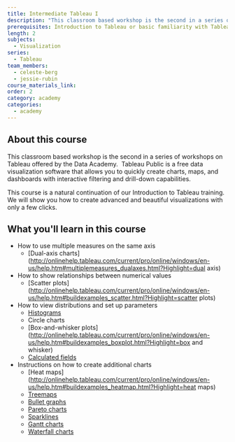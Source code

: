```yaml
---
title: Intermediate Tableau I
description: "This classroom based workshop is the second in a series of workshops on Tableau offered by the Data Academy. \_Tableau Public is a free data visualization software that allows you to quickly create charts, maps, and dashboards with interactive filtering and drill-down capabilities."
prerequisites: Introduction to Tableau or basic familiarity with Tableau
length: 2
subjects:
  - Visualization
series:
  - Tableau
team_members:
  - celeste-berg
  - jessie-rubin
course_materials_link:
order: 2
category: academy
categories:
  - academy
---
```



## About this course

This classroom based workshop is the second in a series of workshops on Tableau offered by the Data Academy. &nbsp;Tableau Public is a free data visualization software that allows you to quickly create charts, maps, and dashboards with interactive filtering and drill-down capabilities.

This course is a natural continuation of our Introduction to Tableau training. We will show you how to create advanced and beautiful visualizations with only a few clicks.

## What you'll learn in this course

* How to use multiple measures on the same axis
  * [Dual-axis charts](http://onlinehelp.tableau.com/current/pro/online/windows/en-us/help.htm#multiplemeasures_dualaxes.html?Highlight=dual axis)
* How to show relationships between numerical values
  * [Scatter plots](http://onlinehelp.tableau.com/current/pro/online/windows/en-us/help.htm#buildexamples_scatter.html?Highlight=scatter plots)
* How to view distributions and set up parameters
  * [Histograms](http://onlinehelp.tableau.com/current/pro/online/windows/en-us/help.htm#buildexamples_histogram.html?Highlight=histograms)
  * Circle charts
  * [Box-and-whisker plots](http://onlinehelp.tableau.com/current/pro/online/windows/en-us/help.htm#buildexamples_boxplot.html?Highlight=box and whisker)
  * [Calculated fields](http://onlinehelp.tableau.com/current/pro/online/en-us/help.htm#calculations_calculatedfields.html)
* Instructions on how to create additional charts
  * [Heat maps](http://onlinehelp.tableau.com/current/pro/online/windows/en-us/help.htm#buildexamples_heatmap.html?Highlight=heat maps)
  * [Treemaps](http://onlinehelp.tableau.com/current/pro/online/windows/en-us/help.htm#buildexamples_treemap.html%3FTocPath%3DBuilding%2520Data%2520Views%7CBuild-It-Yourself%2520Exercises%7C_____9)
  * [Bullet graphs](http://onlinehelp.tableau.com/current/pro/online/windows/en-us/help.htm#reflines_adddistributions_bullet.html)
  * [Pareto charts](http://www.tableau.com/learn/tutorials/on-demand/pareto-charts)
  * [Sparklines](http://kb.tableau.com/articles/knowledgebase/sparklines-bullets)
  * [Gantt charts](http://onlinehelp.tableau.com/current/pro/online/windows/en-us/help.htm#buildexamples_gantt.html%3FTocPath%3DBuilding%2520Data%2520Views%7CBuild-It-Yourself%2520Exercises%7C_____7)
  * [Waterfall charts](http://www.tableau.com/learn/tutorials/on-demand/waterfall-charts-chart-type)